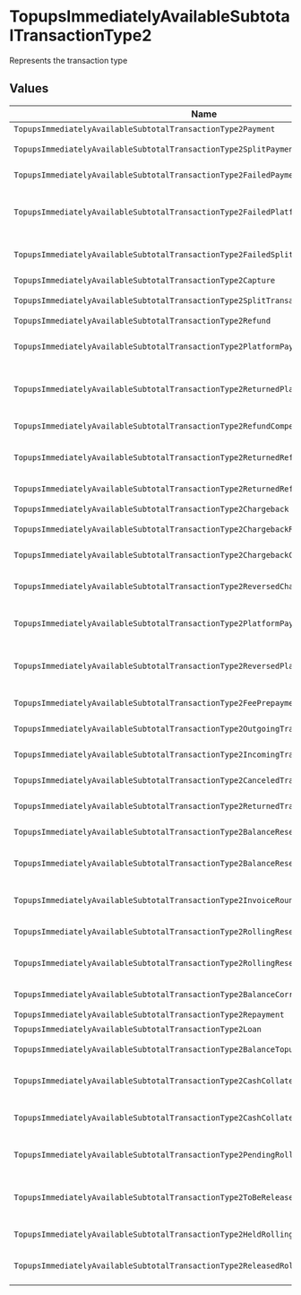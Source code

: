 # TopupsImmediatelyAvailableSubtotalTransactionType2

Represents the transaction type


## Values

| Name                                                                                  | Value                                                                                 |
| ------------------------------------------------------------------------------------- | ------------------------------------------------------------------------------------- |
| `TopupsImmediatelyAvailableSubtotalTransactionType2Payment`                           | payment                                                                               |
| `TopupsImmediatelyAvailableSubtotalTransactionType2SplitPayment`                      | split-payment                                                                         |
| `TopupsImmediatelyAvailableSubtotalTransactionType2FailedPayment`                     | failed-payment                                                                        |
| `TopupsImmediatelyAvailableSubtotalTransactionType2FailedPlatformSplitPayment`        | failed-platform-split-payment                                                         |
| `TopupsImmediatelyAvailableSubtotalTransactionType2FailedSplitPaymentCompensation`    | failed-split-payment-compensation                                                     |
| `TopupsImmediatelyAvailableSubtotalTransactionType2Capture`                           | capture                                                                               |
| `TopupsImmediatelyAvailableSubtotalTransactionType2SplitTransaction`                  | split-transaction                                                                     |
| `TopupsImmediatelyAvailableSubtotalTransactionType2Refund`                            | refund                                                                                |
| `TopupsImmediatelyAvailableSubtotalTransactionType2PlatformPaymentRefund`             | platform-payment-refund                                                               |
| `TopupsImmediatelyAvailableSubtotalTransactionType2ReturnedPlatformPaymentRefund`     | returned-platform-payment-refund                                                      |
| `TopupsImmediatelyAvailableSubtotalTransactionType2RefundCompensation`                | refund-compensation                                                                   |
| `TopupsImmediatelyAvailableSubtotalTransactionType2ReturnedRefundCompensation`        | returned-refund-compensation                                                          |
| `TopupsImmediatelyAvailableSubtotalTransactionType2ReturnedRefund`                    | returned-refund                                                                       |
| `TopupsImmediatelyAvailableSubtotalTransactionType2Chargeback`                        | chargeback                                                                            |
| `TopupsImmediatelyAvailableSubtotalTransactionType2ChargebackReversal`                | chargeback-reversal                                                                   |
| `TopupsImmediatelyAvailableSubtotalTransactionType2ChargebackCompensation`            | chargeback-compensation                                                               |
| `TopupsImmediatelyAvailableSubtotalTransactionType2ReversedChargebackCompensation`    | reversed-chargeback-compensation                                                      |
| `TopupsImmediatelyAvailableSubtotalTransactionType2PlatformPaymentChargeback`         | platform-payment-chargeback                                                           |
| `TopupsImmediatelyAvailableSubtotalTransactionType2ReversedPlatformPaymentChargeback` | reversed-platform-payment-chargeback                                                  |
| `TopupsImmediatelyAvailableSubtotalTransactionType2FeePrepayment`                     | fee-prepayment                                                                        |
| `TopupsImmediatelyAvailableSubtotalTransactionType2OutgoingTransfer`                  | outgoing-transfer                                                                     |
| `TopupsImmediatelyAvailableSubtotalTransactionType2IncomingTransfer`                  | incoming-transfer                                                                     |
| `TopupsImmediatelyAvailableSubtotalTransactionType2CanceledTransfer`                  | canceled-transfer                                                                     |
| `TopupsImmediatelyAvailableSubtotalTransactionType2ReturnedTransfer`                  | returned-transfer                                                                     |
| `TopupsImmediatelyAvailableSubtotalTransactionType2BalanceReserve`                    | balance-reserve                                                                       |
| `TopupsImmediatelyAvailableSubtotalTransactionType2BalanceReserveReturn`              | balance-reserve-return                                                                |
| `TopupsImmediatelyAvailableSubtotalTransactionType2InvoiceRoundingCompensation`       | invoice-rounding-compensation                                                         |
| `TopupsImmediatelyAvailableSubtotalTransactionType2RollingReserveHold`                | rolling-reserve-hold                                                                  |
| `TopupsImmediatelyAvailableSubtotalTransactionType2RollingReserveRelease`             | rolling-reserve-release                                                               |
| `TopupsImmediatelyAvailableSubtotalTransactionType2BalanceCorrection`                 | balance-correction                                                                    |
| `TopupsImmediatelyAvailableSubtotalTransactionType2Repayment`                         | repayment                                                                             |
| `TopupsImmediatelyAvailableSubtotalTransactionType2Loan`                              | loan                                                                                  |
| `TopupsImmediatelyAvailableSubtotalTransactionType2BalanceTopup`                      | balance-topup                                                                         |
| `TopupsImmediatelyAvailableSubtotalTransactionType2CashCollateralIssuance`            | cash-collateral-issuance';                                                            |
| `TopupsImmediatelyAvailableSubtotalTransactionType2CashCollateralRelease`             | cash-collateral-release                                                               |
| `TopupsImmediatelyAvailableSubtotalTransactionType2PendingRollingReserve`             | pending-rolling-reserve                                                               |
| `TopupsImmediatelyAvailableSubtotalTransactionType2ToBeReleasedRollingReserve`        | to-be-released-rolling-reserve                                                        |
| `TopupsImmediatelyAvailableSubtotalTransactionType2HeldRollingReserve`                | held-rolling-reserve                                                                  |
| `TopupsImmediatelyAvailableSubtotalTransactionType2ReleasedRollingReserve`            | released-rolling-reserve                                                              |